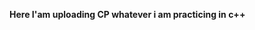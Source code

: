 **Here I'am uploading CP whatever i am practicing in c++**
<picture>
  <source media="(prefers-color-scheme: dark)" srcset="https://csharpcorner-mindcrackerinc.netdna-ssl.com/article/what-is-competitive-programming-and-why-it-is-importantcontests/Images/Top-10-Programming-Languages-to-Watch-Out-in-2019.png">
<!--   <source media="(prefers-color-scheme: light)" srcset="https://user-images.githubusercontent.com/25423296/163456779-a8556205-d0a5-45e2-ac17-42d089e3c3f8.png"> -->
<!--   <img alt="Shows an illustrated sun in light color mode and a moon with stars in dark color mode." src="https://user-images.githubusercontent.com/25423296/163456779-a8556205-d0a5-45e2-ac17-42d089e3c3f8.png"> -->
</picture>
